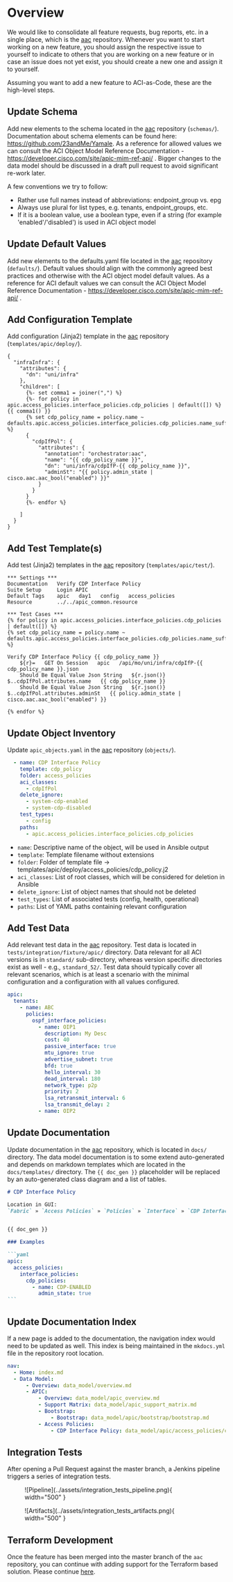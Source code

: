 # Overview

We would like to consolidate all feature requests, bug reports, etc. in a single place, which is the [aac](https://wwwin-github.cisco.com/netascode/aac) repository. Whenever you want to start working on a new feature, you should assign the respective issue to yourself to indicate to others that you are working on a new feature or in case an issue does not yet exist, you should create a new one and assign it to yourself.

Assuming you want to add a new feature to ACI-as-Code, these are the high-level steps.

## Update Schema

Add new elements to the schema located in the [aac](https://wwwin-github.cisco.com/netascode/aac/tree/master/schemas) repository (`schemas/`). Documentation about schema elements can be found here: <https://github.com/23andMe/Yamale>. As a reference for allowed values we can consult the ACI Object Model Reference Documentation - <https://developer.cisco.com/site/apic-mim-ref-api/> . Bigger changes to the data model should be discussed in a draft pull request to avoid significant re-work later.

A few conventions we try to follow:

- Rather use full names instead of abbreviations: endpoint_group vs. epg
- Always use plural for list types, e.g. tenants, endpoint_groups, etc.
- If it is a boolean value, use a boolean type, even if a string (for example 'enabled'/'disabled') is used in ACI object model

## Update Default Values

Add new elements to the defaults.yaml file located in the [aac](https://wwwin-github.cisco.com/netascode/aac/tree/master/defaults) repository (`defaults/`). Default values should align with the commonly agreed best practices and otherwise with the ACI object model default values. As a reference for ACI default values we can consult the ACI Object Model Reference Documentation - <https://developer.cisco.com/site/apic-mim-ref-api/> .

## Add Configuration Template

Add configuration (Jinja2) template in the [aac](https://wwwin-github.cisco.com/netascode/aac/tree/master/templates/apic/deploy) repository (`templates/apic/deploy/`).

```jinja
{
  "infraInfra": {
    "attributes": {
      "dn": "uni/infra"
    },
    "children": [
      {%- set comma1 = joiner(",") %}
      {%- for policy in apic.access_policies.interface_policies.cdp_policies | default([]) %}{{ comma1() }}
      {% set cdp_policy_name = policy.name ~ defaults.apic.access_policies.interface_policies.cdp_policies.name_suffix %}
      {
        "cdpIfPol": {
          "attributes": {
            "annotation": "orchestrator:aac",
            "name": "{{ cdp_policy_name }}",
            "dn": "uni/infra/cdpIfP-{{ cdp_policy_name }}",
            "adminSt": "{{ policy.admin_state | cisco.aac.aac_bool("enabled") }}"
          }
        }
      }
      {%- endfor %}

    ]
  }
}
```

## Add Test Template(s)

Add test (Jinja2) templates in the [aac](https://wwwin-github.cisco.com/netascode/aac/tree/master/templates/apic/test) repository (`templates/apic/test/`).

```jinja
*** Settings ***
Documentation   Verify CDP Interface Policy
Suite Setup     Login APIC
Default Tags    apic   day1   config   access_policies
Resource        ../../apic_common.resource

*** Test Cases ***
{% for policy in apic.access_policies.interface_policies.cdp_policies | default([]) %}
{% set cdp_policy_name = policy.name ~ defaults.apic.access_policies.interface_policies.cdp_policies.name_suffix %}

Verify CDP Interface Policy {{ cdp_policy_name }}
    ${r}=   GET On Session   apic   /api/mo/uni/infra/cdpIfP-{{ cdp_policy_name }}.json
    Should Be Equal Value Json String   ${r.json()}    $..cdpIfPol.attributes.name   {{ cdp_policy_name }}
    Should Be Equal Value Json String   ${r.json()}    $..cdpIfPol.attributes.adminSt   {{ policy.admin_state | cisco.aac.aac_bool("enabled") }}

{% endfor %}
```

## Update Object Inventory

Update `apic_objects.yaml` in the [aac](https://wwwin-github.cisco.com/netascode/aac/tree/master/objects) repository (`objects/`).

```yaml
  - name: CDP Interface Policy
    template: cdp_policy
    folder: access_policies
    aci_classes:
      - cdpIfPol
    delete_ignore:
      - system-cdp-enabled
      - system-cdp-disabled
    test_types:
      - config
    paths:
      - apic.access_policies.interface_policies.cdp_policies
```

- `name`: Descriptive name of the object, will be used in Ansible output
- `template`: Template filename without extensions
- `folder`: Folder of template file -> templates/apic/deploy/access_policies/cdp_policy.j2
- `aci_classes`: List of root classes, which will be considered for deletion in Ansible
- `delete_ignore`: List of object names that should not be deleted
- `test_types`: List of associated tests (config, health, operational)
- `paths`: List of YAML paths containing relevant configuration

## Add Test Data

Add relevant test data in the [aac](https://wwwin-github.cisco.com/netascode/aac/tree/master/tests/integration/fixture/apic/) repository. Test data is located in `tests/integration/fixture/apic/` directory. Data relevant for all ACI versions is in `standard/` sub-directory, whereas version specific directories exist as well - e.g., `standard_52/`. Test data should typically cover all relevant scenarios, which is at least a scenario with the minimal configuration and a configuration with all values configured.

```yaml
apic:
  tenants:
    - name: ABC
      policies:
        ospf_interface_policies:
          - name: OIP1
            description: My Desc
            cost: 40
            passive_interface: true
            mtu_ignore: true
            advertise_subnet: true
            bfd: true
            hello_interval: 30
            dead_interval: 180
            network_type: p2p
            priority: 2
            lsa_retransmit_interval: 6
            lsa_transmit_delay: 2
          - name: OIP2
```

## Update Documentation

Update documentation in the [aac](https://wwwin-github.cisco.com/netascode/aac/tree/master/docs/) repository, which is located in `docs/` directory. The data model documentation is to some extend auto-generated and depends on markdown templates which are located in the `docs/templates/` directory.
The `{{ doc_gen }}` placeholder will be replaced by an auto-generated class diagram and a list of tables.

````md
# CDP Interface Policy

Location in GUI:
`Fabric` » `Access Policies` » `Policies` » `Interface` » `CDP Interface`


{{ doc_gen }}

### Examples

```yaml
apic:
  access_policies:
    interface_policies:
      cdp_policies:
        - name: CDP-ENABLED
          admin_state: true 
```
````

## Update Documentation Index

If a new page is added to the documentation, the navigation index would need to be updated as well. This index is being maintained in the `mkdocs.yml` file in the repository root location.

```yaml
nav:
  - Home: index.md
  - Data Model:
      - Overview: data_model/overview.md
      - APIC:
          - Overview: data_model/apic_overview.md
          - Support Matrix: data_model/apic_support_matrix.md
          - Bootstrap:
              - Bootstrap: data_model/apic/bootstrap/bootstrap.md
          - Access Policies:
              - CDP Interface Policy: data_model/apic/access_policies/cdp_policy.md
```

## Integration Tests

After opening a Pull Request against the master branch, a Jenkins pipeline triggers a series of integration tests.

<figure markdown>
  ![Pipeline](../assets/integration_tests_pipeline.png){ width="500" }
</figure>

<figure markdown>
  ![Artifacts](../assets/integration_tests_artifacts.png){ width="500" }
</figure>

## Terraform Development

Once the feature has been merged into the master branch of the `aac` repository, you can continue with adding support for the Terraform based solution. Please continue [here](./terraform/).
